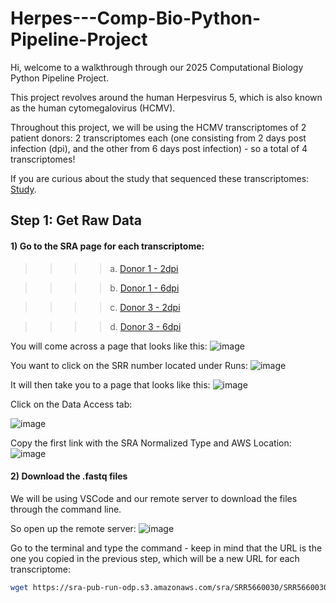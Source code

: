 # Herpes---Comp-Bio-Python-Pipeline-Project
Hi, welcome to a walkthrough through our 2025 Computational Biology Python Pipeline Project.

This project revolves around the human Herpesvirus 5, which is also known as the human cytomegalovirus (HCMV). 

Throughout this project, we will be using the HCMV transcriptomes of 2 patient donors: 2 transcriptomes each (one consisting from 2 days post infection (dpi), and the other from 6 days post infection) - so a total of 4 transcriptomes! 

If you are curious about the study that sequenced these transcriptomes: [Study](https://pubmed.ncbi.nlm.nih.gov/29158406/).

## Step 1: Get Raw Data
#### 1) Go to the SRA page for each transcriptome:

>>>> a. [Donor 1 - 2dpi](https://www.ncbi.nlm.nih.gov/sra/SRX2896360) 

>>>> b. [Donor 1 - 6dpi](https://www.ncbi.nlm.nih.gov/sra/SRX2896363) 

>>>> c. [Donor 3 - 2dpi](https://www.ncbi.nlm.nih.gov/sra/SRX2896374)

>>>> d. [Donor 3 - 6dpi](https://www.ncbi.nlm.nih.gov/sra/SRX2896375)

You will come across a page that looks like this: 
![image](https://github.com/user-attachments/assets/b9904656-ab7e-4a88-bdde-32a3814db863)

You want to click on the SRR number located under Runs:
![image](https://github.com/user-attachments/assets/fdacf67c-9c99-4a41-b1b9-18b6a8e6d386)

It will then take you to a page that looks like this:
![image](https://github.com/user-attachments/assets/5e15a5d5-af6b-430b-ad58-f92d2ebaa85b)

Click on the Data Access tab:

![image](https://github.com/user-attachments/assets/c20a43a6-6556-4e06-8957-b632c704a413)

Copy the first link with the SRA Normalized Type and AWS Location:
![image](https://github.com/user-attachments/assets/543df29d-2648-46db-a66c-f695591e7897)

#### 2) Download the .fastq files
We will be using VSCode and our remote server to download the files through the command line.

So open up the remote server:
![image](https://github.com/user-attachments/assets/d8c98f75-b92a-4b7e-be09-38dc1e42243f)

Go to the terminal and type the command - keep in mind that the URL is the one you copied in the previous step, which will be a new URL for each transcriptome: 
```bash
wget https://sra-pub-run-odp.s3.amazonaws.com/sra/SRR5660030/SRR5660030
```


